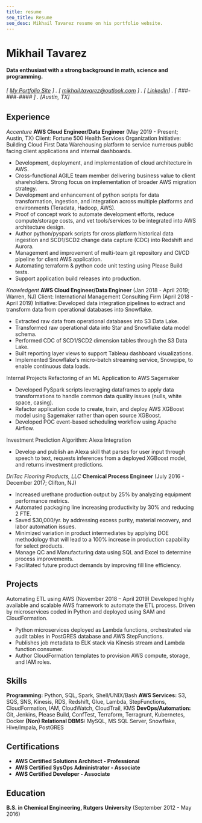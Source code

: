 ```yaml
---
title: resume
seo_title: Resume
seo_desc: Mikhail Tavarez resume on his portfolio website.
---
```


Mikhail Tavarez
======
#### Data enthusiast with a strong background in math, science and programming. 
###### [ [My Portfolio Site](https://thatstoasty.netlify.app/) ] . [ mikhail.tavarez@outlook.com ] . [ [LinkedIn](https://www.linkedin.com/in/mikhail-tavarez-a94750b6/)] . [ ###-###-#### ] . [Austin, TX]

Experience
---------
*Accenture*
**AWS Cloud Engineer/Data Engineer** (May 2019 - Present; Austin, TX)
Client: Fortune 500 Health Services Organization
Initiative: Building Cloud First Data Warehousing platform to service numerous public facing client applications and internal dashboards.

- Development, deployment, and implementation of cloud architecture in AWS.
- Cross-functional AGILE team member delivering business value to client shareholders. Strong focus on implementation of broader AWS migration strategy.
- Development and enhancement of python scripts for data transformation, ingestion, and integration across multiple platforms and environments (Teradata, Hadoop, AWS).
- Proof of concept work to automate development efforts, reduce compute/storage costs, and vet tools/services to be integrated into AWS architecture design.
- Author python/pyspark scripts for cross platform historical data ingestion and SCD1/SCD2 change data capture (CDC) into Redshift and Aurora.
- Management and improvement of multi-team git repository and CI/CD pipeline for client AWS application.
- Automating terraform & python code unit testing using Please Build tests.
- Support application build releases into production.

*Knowledgent*
**AWS Cloud Engineer/Data Engineer** (Jan 2018 - April 2019; Warren, NJ)
Client: International Management Consulting Firm (April 2018 - April 2019)
Initiative: Developed data integration pipelines to extract and transform data from operational databases into Snowflake.

- Extracted raw data from operational databases into S3 Data Lake.
- Transformed raw operational data into Star and Snowflake data model schema.
- Performed CDC of SCD1/SCD2 dimension tables through the S3 Data Lake.
- Built reporting layer views to support Tableau dashboard visualizations.
- Implemented Snowflake's micro-batch streaming service, Snowpipe, to enable continuous data loads.

Internal Projects
Refactoring of an ML Application to AWS Sagemaker
- Developed PySpark scripts leveraging dataframes to apply data transformations to handle common data quality issues (nulls, white space, casing).
- Refactor application code to create, train, and deploy AWS XGBoost model using Sagemaker rather than open source XGBoost.
- Developed POC event-based scheduling workflow using Apache Airflow.

Investment Prediction Algorithm: Alexa Integration
- Develop and publish an Alexa skill that parses for user input through speech to text, requests inferences from a deployed XGBoost model, and returns investment predictions.
 
*DriTac Flooring Products, LLC*
**Chemical Process Engineer** (July 2016 - December 2017; Clifton, NJ)

- Increased urethane production output by 25% by analyzing equipment performance metrics.
- Automated packaging line increasing productivity by 30% and reducing 2 FTE.
- Saved $30,000/yr. by addressing excess purity, material recovery, and labor automation issues.
- Minimized variation in product intermediates by applying DOE methodology that will lead to a 100% increase in production capability for select products.
- Manage QC and Manufacturing data using SQL and Excel to determine process improvements.
- Facilitated future product demands by improving fill line efficiency.

Projects
--------
Automating ETL using AWS (November 2018 – April 2019)
Developed highly available and scalable AWS framework to automate the ETL process. Driven by microservices coded in Python and deployed using SAM and CloudFormation.
- Python microservices deployed as Lambda functions, orchestrated via audit tables in PostGRES database and AWS StepFunctions.
- Publishes job metadata to ELK stack via Kinesis stream and Lambda function consumer.
- Author CloudFormation templates to provision AWS compute, storage, and IAM roles.

Skills
------
**Programming:** Python, SQL, Spark, Shell/UNIX/Bash
**AWS Services:** S3, SQS, SNS, Kinesis, RDS, Redshift, Glue, Lambda, StepFunctions, CloudFormation, IAM, CloudWatch, CloudTrail, KMS
**DevOps/Automation:** Git, Jenkins, Please Build, ConfTest, Terraform, Terragrunt, Kubernetes, Docker
**(Non) Relational DBMS:** MySQL, MS SQL Server, Snowflake, Hive/Impala, PostGRES

Certifications
------
- **AWS Certified Solutions Architect - Professional**
- **AWS Certified SysOps Administrator - Associate**
- **AWS Certified Developer - Associate**

Education
---------
**B.S. in Chemical Engineering, Rutgers University** (September 2012 - May 2016)




